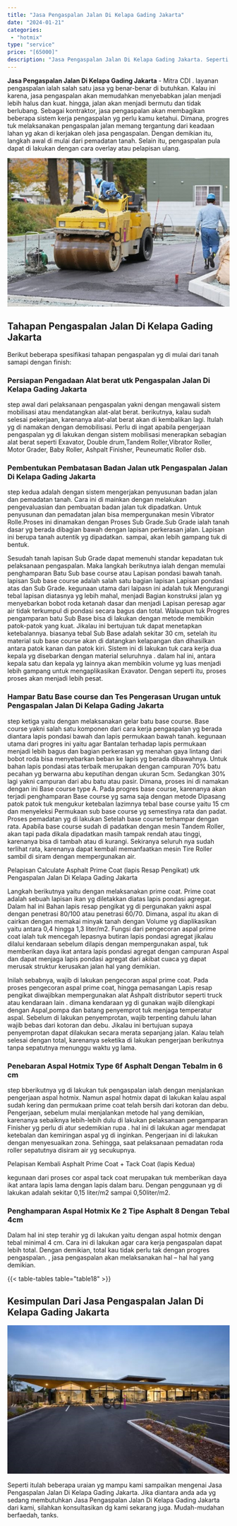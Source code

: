 ```yaml
---
title: "Jasa Pengaspalan Jalan Di Kelapa Gading Jakarta"
date: "2024-01-21"
categories:
 - "hotmix"
type: "service"
price: "[65000]"
description: "Jasa Pengaspalan Jalan Di Kelapa Gading Jakarta. Seperti itulah beberapa uraian yg mampu kami sampaikan mengenai Jasa Pengaspalan Jalan Di Kelapa Gading Jaka..."
---
```


**Jasa Pengaspalan Jalan Di Kelapa Gading Jakarta** - Mitra CDI . layanan pengaspalan ialah salah satu jasa yg benar-benar di butuhkan. Kalau ini karena, jasa pengaspalan akan memudahkan menyebabkan jalan menjadi lebih halus dan kuat. hingga, jalan akan menjadi bermutu dan tidak berlubang. Sebagai kontraktor, jasa pengaspalan akan membagikan beberapa sistem kerja pengaspalan yg perlu kamu ketahui. Dimana, progres tuk melaksanakan pengaspalan jalan memang tergantung dari keadaan lahan yg akan di kerjakan oleh jasa pengaspalan. Dengan demikian itu, langkah awal di mulai dari pemadatan tanah. Selain itu, pengaspalan pula dapat di lakukan dengan cara overlay atau pelapisan ulang.

![Jasa Pengaspalan Jalan Di Kelapa Gading Jakarta](/images/hotmix/jasa-hotmix-aspal-28.jpg)

## Tahapan Pengaspalan Jalan Di Kelapa Gading Jakarta

Berikut beberapa spesifikasi tahapan pengaspalan yg di mulai dari tanah samapi dengan finish:

### Persiapan Pengadaan Alat berat utk Pengaspalan Jalan Di Kelapa Gading Jakarta

step awal dari pelaksanaan pengaspalan yakni dengan mengawali sistem mobilisasi atau mendatangkan alat-alat berat. berikutnya, kalau sudah selesai pekerjaan, karenanya alat-alat berat akan di kembalikan lagi. Itulah yg di namakan dengan demobilisasi. Perlu di ingat apabila pengerjaan pengaspalan yg di lakukan dengan sistem mobilisasi menerapkan sebagian alat berat seperti Exavator, Double drum,Tandem Roller,Vibrator Roller, Motor Grader, Baby Roller, Ashpalt Finisher, Peuneumatic Roller dsb.

### Pembentukan Pembatasan Badan Jalan utk Pengaspalan Jalan Di Kelapa Gading Jakarta

step kedua adalah dengan sistem mengerjakan penyusunan badan jalan dan pemadatan tanah. Cara ini di mainkan dengan melakukan pengevaluasian dan pembuatan badan jalan tuk dipadatkan. Untuk penyusunan dan pemadatan jalan bisa mempergunakan mesin Vibrator Rolle.Proses ini dinamakan dengan Proses Sub Grade.Sub Grade ialah tanah dasar yg berada dibagian bawah dengan lapisan perkerasan jalan. Lapisan ini berupa tanah autentik yg dipadatkan. sampai, akan lebih gampang tuk di bentuk.

Sesudah tanah lapisan Sub Grade dapat memenuhi standar kepadatan tuk pelaksanaan pengaspalan. Maka langkah berikutnya ialah dengan memulai penghamparan Batu Sub base course atau Lapisan pondasi bawah tanah. lapisan Sub base course adalah salah satu bagian lapisan Lapisan pondasi atas dan Sub Grade. kegunaan utama dari laipasn ini adalah tuk Mengurangi tebal lapisan diatasnya yg lebih mahal, menjadi Bagian konstruksi jalan yg menyebarkan bobot roda ketanah dasar dan menjadi Lapisan peresap agar air tidak terkumpul di pondasi secara bagus dan total. Walaupun tuk Progres pengamparan batu Sub Base bisa di lakukan dengan metode membikin patok-patok yang kuat. Jikalau ini bertujuan tuk dapat menetapkan ketebalannya. biasanya tebal Sub Base adalah sekitar 30 cm, setelah itu material sub base course akan di datangkan kelapangan dan dihasilkan antara patok kanan dan patok kiri. Sistem ini di lakukan tuk cara kerja dua kepala yg disebarkan dengan material seluruhnya . dalam hal ini, antara kepala satu dan kepala yg lainnya akan membikin volume yg luas menjadi lebih gampang untuk mengaplikasikan Exavator. Dengan seperti itu, proses proses akan menjadi lebih pesat.

### Hampar Batu Base course dan Tes Pengerasan Urugan untuk Pengaspalan Jalan Di Kelapa Gading Jakarta

step ketiga yaitu dengan melaksanakan gelar batu base course. Base course yakni salah satu komponen dari cara kerja pengaspalan yg berada diantara lapis pondasi bawah dan lapis permukaan bawah tanah. kegunaan utama dari progres ini yaitu agar Bantalan terhadap lapis permukaan menjadi lebih bagus dan bagian perkerasan yg menahan gaya lintang dari bobot roda bisa menyebarkan beban ke lapis yg berada dibawahnya. Untuk bahan lapis pondasi atas terbaik merupakan dengan campuran 70% batu pecahan yg berwarna abu keputihan dengan ukuran 5cm. Sedangkan 30% lagi yakni campuran dari abu batu atau pasir. Dimana, proses ini di namakan dengan ini Base course type A. Pada progres base course, karenanya akan terjadi penghamparan Base course yg sama saja dengan metode Dipasang patok patok tuk mengukur ketebalan lazimnya tebal base course yaitu 15 cm dan menyeleksi Permukaan sub base course yg semestinya rata dan padat. Proses pemadatan yg di lakukan Setelah base course terhampar dengan rata. Apabila base course sudah di padatkan dengan mesin Tandem Roller, akan tapi pada dikala dipadatkan masih tampak rendah atau tinggi, karenanya bisa di tambah atau di kurangi. Sekiranya seluruh nya sudah terlihat rata, karenanya dapat kembali memanfaatkan mesin Tire Roller sambil di siram dengan mempergunakan air.

Pelapisan Calculate Asphalt Prime Coat (lapis Resap Pengikat) utk Pengaspalan Jalan Di Kelapa Gading Jakarta

Langkah berikutnya yaitu dengan melaksanakan prime coat. Prime coat adalah sebuah lapisan ikan yg diletakkan diatas lapis pondasi agregat. Dalam hal ini Bahan lapis resap pengikat yg di pergunakan yakni aspal dengan penetrasi 80/100 atau penetrasi 60/70. Dimana, aspal itu akan di cairkan dengan memakai minyak tanah dengan Volume yg diaplikasikan yaitu antara 0,4 hingga 1,3 liter/m2. Fungsi dari pengecoran aspal prime coat ialah tuk mencegah lepasnya butiran lapis pondasi agregat jikalau dilalui kendaraan sebelum dilapis dengan mempergunakan aspal, tuk memberikan daya ikat antara lapis pondasi agregat dengan campuran Aspal dan dapat menjaga lapis pondasi agregat dari akibat cuaca yg dapat merusak struktur kerusakan jalan hal yang demikian.

Inilah sebabnya, wajib di lakukan pengecoran aspal prime coat. Pada proses pengecoran aspal prime coat, hingga pemasangan Lapis resap pengikat diwajibkan mempergunakan alat Ashpalt distributor seperti truck atau kendaraan lain . dimana kendaraan yg di gunakan wajib dilengkapi dengan Aspal,pompa dan batang penyemprot tuk menjaga temperatur aspal. Sebelum di lakukan penyemprotan, wajib terpenting dahulu lahan wajib bebas dari kotoran dan debu. Jikalau ini bertujuan supaya penyemprotan dapat dilakukan secara merata sepanjang jalan. Kalau telah selesai dengan total, karenanya seketika di lakukan pengerjaan berikutnya tanpa sepatutnya menunggu waktu yg lama.

### Penebaran Aspal Hotmix Type 6f Asphalt Dengan Tebalm in 6 cm

step bberikutnya yg di lakukan tuk pengaspalan ialah dengan menjalankan pengerjaan aspal hotmix. Namun aspal hotmix dapat di lakukan kalau aspal sudah kering dan permukaan prime coat telah bersih dari kotoran dan debu. Pengerjaan, sebelum mulai menjalankan metode hal yang demikian, karenanya sebaiknya lebih-lebih dulu di lakukan pelaksanaan pengamparan Finisher yg perlu di atur sedemikian rupa . hal ini di lakukan agar mendapat ketebalan dan kemiringan aspal yg di inginkan. Pengerjaan ini di lakukan dengan menyesuaikan zona. Sehingga, saat pelaksanaan pemadatan roda roller sepatutnya disiram air yg secukupnya.

Pelapisan Kembali Asphalt Prime Coat + Tack Coat (lapis Kedua)

kegunaan dari proses cor aspal tack coat merupakan tuk memberikan daya ikat antara lapis lama dengan lapis dalam baru. Dengan penggunaan yg di lakukan adalah sekitar 0,15 liter/m2 sampai 0,50liter/m2.

### Penghamparan Aspal Hotmix Ke 2 Tipe Asphalt 8 Dengan Tebal 4cm

Dalam hal ini step terahir yg di lakukan yaitu dengan aspal hotmix dengan tebal minimal 4 cm. Cara ini di lakukan agar cara kerja pengaspalan dapat lebih total. Dengan demikian, total kau tidak perlu tak dengan progres pengaspalan. , jasa pengaspalan akan melaksanakan hal – hal hal yang demikian.

{{< table-tables table="table18" >}}

## Kesimpulan Dari Jasa Pengaspalan Jalan Di Kelapa Gading Jakarta

![Jasa Pengaspalan Jalan Di Kelapa Gading Jakarta](/images/hotmix/jasa-hotmix-aspal-30.jpg)

Seperti itulah beberapa uraian yg mampu kami sampaikan mengenai Jasa Pengaspalan Jalan Di Kelapa Gading Jakarta. Jika diantara anda ada yg sedang membutuhkan Jasa Pengaspalan Jalan Di Kelapa Gading Jakarta dari kami, silahkan konsultasikan dg kami sekarang juga. Mudah-mudahan berfaedah, tanks.
